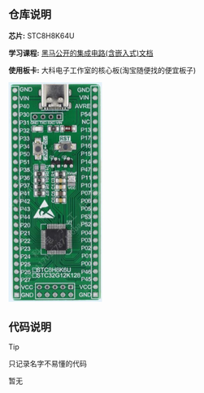 ## 仓库说明

**芯片:** STC8H8K64U

**学习课程:** [黑马公开的集成电路(含嵌入式)文档](https://www.yuque.com/icheima)

**使用板卡:** 大科电子工作室的核心板(淘宝随便找的便宜板子)

<img src="README.assets/image-20240613161900760.png" style="zoom:50%;" />

## 代码说明

>[!TIP]
>
> 只记录名字不易懂的代码

暂无
